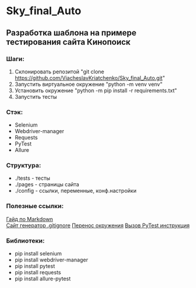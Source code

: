 # Sky_final_Auto

## Разработка шаблона на примере тестирования сайта Кинопоиск

### Шаги:
1. Склонировать репозитой "git clone https://github.com/ViacheslavKriatchenko/Sky_final_Auto.git"
2. Запустить виртуальное окружение "python -m venv venv"
3. Установить окружение "python -m pip install -r requirements.txt"
4. Запустить тесты

### Стэк:
- Selenium
- Webdriver-manager
- Requests
- PyTest
- Allure

### Структура:
- ./tests - тесты
- ./pages - страницы сайта
- ./config - ссылки, переменные, конф.настройки

### Полезные ссылки:
[Гайд по Markdown](https://www.markdownguide.org/basic-syntax/)  
[Сайт генератор .gitignore](https://www.toptal.com/developers/gitignore)
[Перенос окружения](https://pip.pypa.io/en/stable/cli/pip_freeze/)
[Вызов PyTest инструкция](https://pytest-docs-ru.readthedocs.io/ru/latest/usage.html)

### Библиотеки:
- pip install selenium
- pip install webdriver-manager
- pip install pytest
- pip install requests
- pip install allure-pytest
